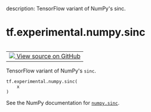 description: TensorFlow variant of NumPy's sinc.

<div itemscope itemtype="http://developers.google.com/ReferenceObject">
<meta itemprop="name" content="tf.experimental.numpy.sinc" />
<meta itemprop="path" content="Stable" />
</div>

# tf.experimental.numpy.sinc

<!-- Insert buttons and diff -->

<table class="tfo-notebook-buttons tfo-api nocontent" align="left">
<td>
  <a target="_blank" href="https://github.com/tensorflow/tensorflow/blob/r2.4/tensorflow/python/ops/numpy_ops/np_math_ops.py#L902-L910">
    <img src="https://www.tensorflow.org/images/GitHub-Mark-32px.png" />
    View source on GitHub
  </a>
</td>
</table>



TensorFlow variant of NumPy's `sinc`.

<pre class="devsite-click-to-copy prettyprint lang-py tfo-signature-link">
<code>tf.experimental.numpy.sinc(
    x
)
</code></pre>



<!-- Placeholder for "Used in" -->

See the NumPy documentation for [`numpy.sinc`](https://numpy.org/doc/1.16/reference/generated/numpy.sinc.html).